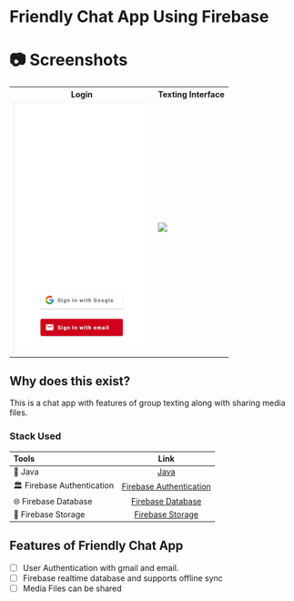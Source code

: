 # Friendly Chat App Using Firebase
# 📷 Screenshots

<table style="width:100%">
  <tr>
    <th>Login</th>
    <th>Texting Interface</th>
  </tr>
  <tr>
    <td><img src = "screenshot/1.jpg" width=240/></td> 
    <td><img src = "screenshot/2.jpg" width=240/></td>
  </tr>
</table>


Why does this exist?
--------------------
This is a chat app with features of group texting along with sharing media files.

### Stack Used

| Tools | Link |
|     :---      |          :---: |
| 🤖 Java | [Java](https://kotlinlang.org) |](https://developer.android.com/jetpack/compose) |
| 🏛 Firebase Authentication | [Firebase Authentication](https://developer.android.com/topic/libraries/architecture) |
| 🌐 Firebase Database | [Firebase Database](https://developer.android.com/jetpack/androidx/releases/compose-material) |
| 🌊 Firebase Storage | [Firebase Storage](https://developer.android.com/jetpack/androidx/releases/sqlite?gclid=CjwKCAiAjs2bBhACEiwALTBWZXFwJylUA_K3H-yfDoYZAxhvWJy6ohbzoW_tHxeKdVnsBYURQInhQxoCRqIQAvD_BwE&gclsrc=aw.ds) |


Features of Friendly Chat App
------------------
- [ ] User Authentication with gmail and email.
- [ ] Firebase realtime database and supports offline sync
- [ ] Media Files can be shared
